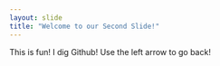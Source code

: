 ```yaml
---
layout: slide
title: "Welcome to our Second Slide!"
---
```

This is fun! I dig Github!
Use the left arrow to go back!
